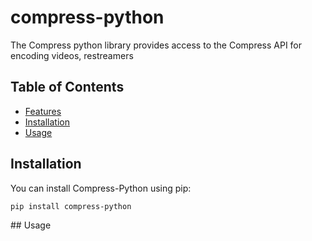 # compress-python
The Compress python library provides access to the Compress API for encoding videos, restreamers

## Table of Contents

- [Features](#features)
- [Installation](#installation)
- [Usage](#usage)



## Installation

You can install Compress-Python using pip:

```shell
pip install compress-python
```

## Usage

